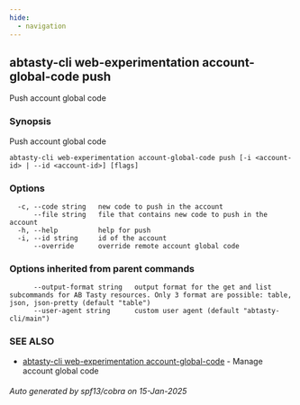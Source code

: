 ```yaml
---
hide:
  - navigation
---
```

## abtasty-cli web-experimentation account-global-code push

Push account global code

### Synopsis

Push account global code

```
abtasty-cli web-experimentation account-global-code push [-i <account-id> | --id <account-id>] [flags]
```

### Options

```
  -c, --code string   new code to push in the account
      --file string   file that contains new code to push in the account
  -h, --help          help for push
  -i, --id string     id of the account
      --override      override remote account global code
```

### Options inherited from parent commands

```
      --output-format string   output format for the get and list subcommands for AB Tasty resources. Only 3 format are possible: table, json, json-pretty (default "table")
      --user-agent string      custom user agent (default "abtasty-cli/main")
```

### SEE ALSO

* [abtasty-cli web-experimentation account-global-code](abtasty-cli_web-experimentation_account-global-code.md)	 - Manage account global code

###### Auto generated by spf13/cobra on 15-Jan-2025
